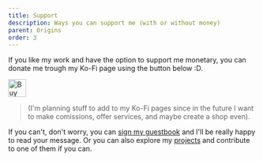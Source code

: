 ```yaml
---
title: Support
description: Ways you can support me (with or without money)
parent: Origins
order: 3
---
```


If you like my work and have the option to support me monetary, you can donate me trough my Ko-Fi page using the button below :D.

<a href='https://ko-fi.com/K3K519YBGW' target='_blank' style="border-radius:12px"><img height='36' style='border:0px;height:36px;' src='/public/buttons/general/kofi_orange.webp' alt='Buy Me a Coffee at ko-fi.com' loading="lazy" decoding="async" eleventy:ignore/></a>

> (I'm planning stuff to add to my Ko-Fi pages since in the future I want to make comissions, offer services, and maybe create a shop even).

If you can't, don't worry, you can [sign my guestbook](https://reduxflakes.atabook.org/) and I'll be really happy to read your message. Or you can also explore my [projects](/projects) and contribute to one of them if you can.
